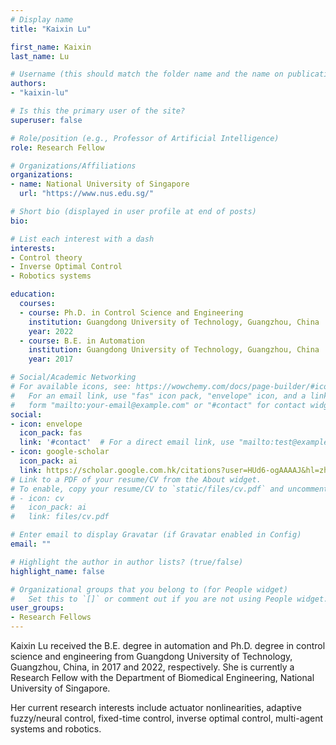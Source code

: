 ```yaml
---
# Display name
title: "Kaixin Lu"

first_name: Kaixin
last_name: Lu

# Username (this should match the folder name and the name on publications)
authors:
- "kaixin-lu"

# Is this the primary user of the site?
superuser: false

# Role/position (e.g., Professor of Artificial Intelligence)
role: Research Fellow

# Organizations/Affiliations
organizations:
- name: National University of Singapore
  url: "https://www.nus.edu.sg/"

# Short bio (displayed in user profile at end of posts)
bio: 

# List each interest with a dash
interests:
- Control theory
- Inverse Optimal Control
- Robotics systems

education:
  courses:
  - course: Ph.D. in Control Science and Engineering
    institution: Guangdong University of Technology, Guangzhou, China
    year: 2022
  - course: B.E. in Automation
    institution: Guangdong University of Technology, Guangzhou, China
    year: 2017

# Social/Academic Networking
# For available icons, see: https://wowchemy.com/docs/page-builder/#icons
#   For an email link, use "fas" icon pack, "envelope" icon, and a link in the
#   form "mailto:your-email@example.com" or "#contact" for contact widget.
social:
- icon: envelope
  icon_pack: fas
  link: '#contact'  # For a direct email link, use "mailto:test@example.org".
- icon: google-scholar
  icon_pack: ai
  link: https://scholar.google.com.hk/citations?user=HUd6-ogAAAAJ&hl=zh-CN&oi=ao
# Link to a PDF of your resume/CV from the About widget.
# To enable, copy your resume/CV to `static/files/cv.pdf` and uncomment the lines below.
# - icon: cv
#   icon_pack: ai
#   link: files/cv.pdf

# Enter email to display Gravatar (if Gravatar enabled in Config)
email: ""

# Highlight the author in author lists? (true/false)
highlight_name: false

# Organizational groups that you belong to (for People widget)
#   Set this to `[]` or comment out if you are not using People widget.
user_groups:
- Research Fellows
---
```

Kaixin Lu received the B.E. degree in automation and Ph.D. degree in control science and engineering from Guangdong University of Technology, Guangzhou, China, in 2017 and 2022, respectively. She is currently a Research Fellow with the Department of Biomedical Engineering, National University of Singapore.

Her current research interests include actuator nonlinearities, adaptive fuzzy/neural control, fixed-time control, inverse optimal control, multi-agent systems and robotics.
